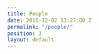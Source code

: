 ```yaml
---
title: People
date: 2016-12-02 13:27:00 Z
permalink: "/people/"
position: 3
layout: default
---
```


